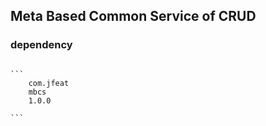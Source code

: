 ## Meta Based Common Service of CRUD

### dependency
<pre><code>
```<dependency>
    <groupId>com.jfeat</groupId>
    <artifactId>mbcs</artifactId>
    <version>1.0.0</version>
</dependency>
```
</pre></code>
